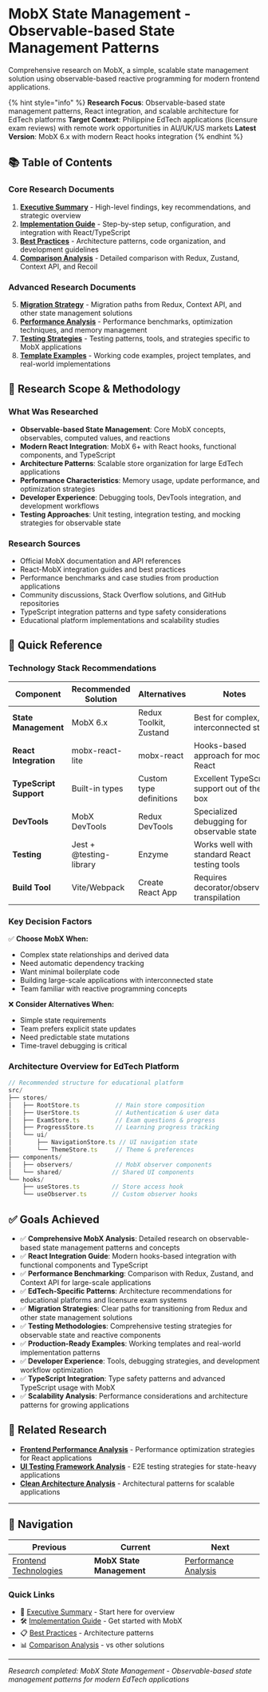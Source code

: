 # MobX State Management - Observable-based State Management Patterns

Comprehensive research on MobX, a simple, scalable state management solution using observable-based reactive programming for modern frontend applications.

{% hint style="info" %}
**Research Focus**: Observable-based state management patterns, React integration, and scalable architecture for EdTech platforms
**Target Context**: Philippine EdTech applications (licensure exam reviews) with remote work opportunities in AU/UK/US markets
**Latest Version**: MobX 6.x with modern React hooks integration
{% endhint %}

## 📚 Table of Contents

### Core Research Documents

1. **[Executive Summary](./executive-summary.md)** - High-level findings, key recommendations, and strategic overview
2. **[Implementation Guide](./implementation-guide.md)** - Step-by-step setup, configuration, and integration with React/TypeScript
3. **[Best Practices](./best-practices.md)** - Architecture patterns, code organization, and development guidelines
4. **[Comparison Analysis](./comparison-analysis.md)** - Detailed comparison with Redux, Zustand, Context API, and Recoil

### Advanced Research Documents

5. **[Migration Strategy](./migration-strategy.md)** - Migration paths from Redux, Context API, and other state management solutions
6. **[Performance Analysis](./performance-analysis.md)** - Performance benchmarks, optimization techniques, and memory management
7. **[Testing Strategies](./testing-strategies.md)** - Testing patterns, tools, and strategies specific to MobX applications
8. **[Template Examples](./template-examples.md)** - Working code examples, project templates, and real-world implementations

## 🎯 Research Scope & Methodology

### What Was Researched

- **Observable-based State Management**: Core MobX concepts, observables, computed values, and reactions
- **Modern React Integration**: MobX 6+ with React hooks, functional components, and TypeScript
- **Architecture Patterns**: Scalable store organization for large EdTech applications
- **Performance Characteristics**: Memory usage, update performance, and optimization strategies
- **Developer Experience**: Debugging tools, DevTools integration, and development workflows
- **Testing Approaches**: Unit testing, integration testing, and mocking strategies for observable state

### Research Sources

- Official MobX documentation and API references
- React-MobX integration guides and best practices
- Performance benchmarks and case studies from production applications
- Community discussions, Stack Overflow solutions, and GitHub repositories
- TypeScript integration patterns and type safety considerations
- Educational platform implementations and scalability studies

## 🚀 Quick Reference

### Technology Stack Recommendations

| Component | Recommended Solution | Alternatives | Notes |
|-----------|---------------------|--------------|-------|
| **State Management** | MobX 6.x | Redux Toolkit, Zustand | Best for complex, interconnected state |
| **React Integration** | mobx-react-lite | mobx-react | Hooks-based approach for modern React |
| **TypeScript Support** | Built-in types | Custom type definitions | Excellent TypeScript support out of the box |
| **DevTools** | MobX DevTools | Redux DevTools | Specialized debugging for observable state |
| **Testing** | Jest + @testing-library | Enzyme | Works well with standard React testing tools |
| **Build Tool** | Vite/Webpack | Create React App | Requires decorator/observable transpilation |

### Key Decision Factors

✅ **Choose MobX When:**
- Complex state relationships and derived data
- Need automatic dependency tracking
- Want minimal boilerplate code
- Building large-scale applications with interconnected state
- Team familiar with reactive programming concepts

❌ **Consider Alternatives When:**
- Simple state requirements
- Team prefers explicit state updates
- Need predictable state mutations
- Time-travel debugging is critical

### Architecture Overview for EdTech Platform

```typescript
// Recommended structure for educational platform
src/
├── stores/
│   ├── RootStore.ts          // Main store composition
│   ├── UserStore.ts          // Authentication & user data
│   ├── ExamStore.ts          // Exam questions & progress
│   ├── ProgressStore.ts      // Learning progress tracking
│   └── ui/
│       ├── NavigationStore.ts // UI navigation state
│       └── ThemeStore.ts     // Theme & preferences
├── components/
│   ├── observers/            // MobX observer components
│   └── shared/              // Shared UI components
└── hooks/
    ├── useStores.ts         // Store access hook
    └── useObserver.ts       // Custom observer hooks
```

## ✅ Goals Achieved

- ✅ **Comprehensive MobX Analysis**: Detailed research on observable-based state management patterns and concepts
- ✅ **React Integration Guide**: Modern hooks-based integration with functional components and TypeScript
- ✅ **Performance Benchmarking**: Comparison with Redux, Zustand, and Context API for large-scale applications
- ✅ **EdTech-Specific Patterns**: Architecture recommendations for educational platforms and licensure exam systems
- ✅ **Migration Strategies**: Clear paths for transitioning from Redux and other state management solutions
- ✅ **Testing Methodologies**: Comprehensive testing strategies for observable state and reactive components
- ✅ **Production-Ready Examples**: Working templates and real-world implementation patterns
- ✅ **Developer Experience**: Tools, debugging strategies, and development workflow optimization
- ✅ **TypeScript Integration**: Type safety patterns and advanced TypeScript usage with MobX
- ✅ **Scalability Analysis**: Performance considerations and architecture patterns for growing applications

## 🔗 Related Research

- **[Frontend Performance Analysis](../performance-analysis/README.md)** - Performance optimization strategies for React applications
- **[UI Testing Framework Analysis](../../ui-testing/e2e-testing-framework-analysis/README.md)** - E2E testing strategies for state-heavy applications
- **[Clean Architecture Analysis](../../architecture/clean-architecture-analysis/README.md)** - Architectural patterns for scalable applications

---

## 📖 Navigation

| Previous | Current | Next |
|----------|---------|------|
| [Frontend Technologies](../README.md) | **MobX State Management** | [Performance Analysis](../performance-analysis/README.md) |

### Quick Links
- 📄 [Executive Summary](./executive-summary.md) - Start here for overview
- 🛠️ [Implementation Guide](./implementation-guide.md) - Get started with MobX
- 📋 [Best Practices](./best-practices.md) - Architecture patterns
- 📊 [Comparison Analysis](./comparison-analysis.md) - vs other solutions

---

*Research completed: MobX State Management - Observable-based state management patterns for modern EdTech applications*